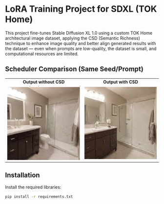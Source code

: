 # LoRA Training Project for SDXL (TOK Home)

This project fine-tunes Stable Diffusion XL 1.0 using a custom TOK Home architectural image dataset, applying the CSD (Semantic Richness) technique to enhance image quality and better align generated results with the dataset — even when prompts are low-quality, the dataset is small, and computational resources are limited.

## Scheduler Comparison (Same Seed/Prompt)

<table align="center">
  <tr>
    <td align="center"><strong>Output without CSD</strong></td>
    <td align="center"><strong>Output with CSD</strong></td>
  </tr>
  <tr>
    <td>
      <img src="output_xl_lora_withoutcsd.png" width="400">
    </td>
    <td>
      <img src="output_xl_lora_csd.png" width="400">
    </td>
  </tr>
</table>

## Installation

Install the required libraries:
```bash
pip install -r requirements.txt